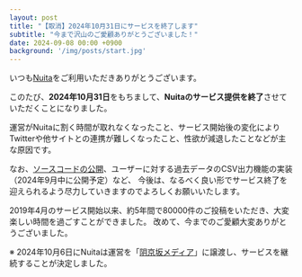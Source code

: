 ```yaml
---
layout: post
title: "【取消】2024年10月31日にサービスを終了します"
subtitle: "今まで沢山のご愛顧ありがとうございました！"
date: 2024-09-08 00:00 +0900
background: '/img/posts/start.jpg'
---
```


いつも[Nuita](https://nuita.net/)をご利用いただきありがとうございます。

このたび、**2024年10月31日**をもちまして、**Nuitaのサービス提供を終了**させていただくことになりました。

運営がNuitaに割く時間が取れなくなったこと、サービス開始後の変化によりTwitterや他サイトとの連携が難しくなったこと、性欲が減退したことなどが主な原因です。

なお、[ソースコードの公開](https://github.com/nuita/nuita)、ユーザーに対する過去データのCSV出力機能の実装（2024年9月中に公開予定）など、
今後は、なるべく良い形でサービス終了を迎えられるよう尽力していきますのでよろしくお願いいたします。

2019年4月のサービス開始以来、約5年間で80000件のご投稿をいただき、大変楽しい時間を過ごすことができました。
改めて、今までのご愛顧大変ありがとうございました。

※ 2024年10月6日にNuitaは運営を「[阴京坂メディア](https://asfr-shadow.com/)」に譲渡し、サービスを継続することが決定しました。
